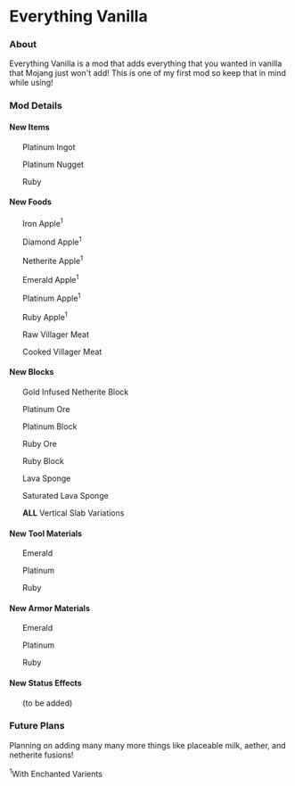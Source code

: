 <h1>Everything Vanilla</h1>
<h3>About</h3>
<p>Everything Vanilla is a mod that adds everything that you wanted in vanilla that Mojang just won't add! This is one of my first mod so keep that in mind while using!</p>
<h3>Mod Details</h3>
<h4>New Items</h4>
<ul>Platinum Ingot</ul>
<ul>Platinum Nugget</ul>
<ul>Ruby</ul>
<h4>New Foods</h4>
<ul>Iron Apple<sup>1</sup></ul>
<ul>Diamond Apple<sup>1</sup></ul>
<ul>Netherite Apple<sup>1</sup></ul>
<ul>Emerald Apple<sup>1</sup></ul>
<ul>Platinum Apple<sup>1</sup></ul>
<ul>Ruby Apple<sup>1</sup></ul>
<ul>Raw Villager Meat</ul>
<ul>Cooked Villager Meat</ul>
<h4>New Blocks</h4>
<ul>Gold Infused Netherite Block</ul>
<ul>Platinum Ore</ul>
<ul>Platinum Block</ul>
<ul>Ruby Ore</ul>
<ul>Ruby Block</ul>
<ul>Lava Sponge</ul>
<ul>Saturated Lava Sponge</ul>
<ul><b>ALL</b> Vertical Slab Variations</ul>
<h4>New Tool Materials</h4>
<ul>Emerald</ul>
<ul>Platinum</ul>
<ul>Ruby</ul>
<h4>New Armor Materials</h4>
<ul>Emerald</ul>
<ul>Platinum</ul>
<ul>Ruby</ul>
<h4>New Status Effects</h4>
<ul>(to be added)</ul>
<h3>Future Plans</h3>
<p>Planning on adding many many more things like placeable milk, aether, and netherite fusions!</p>
<p><sup>1</sup>With Enchanted Varients</p>
